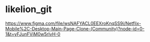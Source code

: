 # likelion_git
 https://www.figma.com/file/wsNAFYACL0EEXroKnqSS9i/Netflix-Mobile%2C-Desktop-Main-Page-Clone-(Community)?node-id=0-1&t=yFJunFViM0w5rlvH-0
